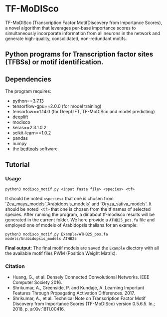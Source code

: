 # TF-MoDISco
TF-MoDISco (Transcription Factor MotifDiscovery from Importance Scores), a novel algorithm that leverages per-base importance scores to simultaneously incorporate information from all neurons in the network and generate high-quality, consolidated, non-redundant motifs.

## Python programs for Transcription factor sites (TFBSs) or motif identification.
## Dependencies
The program requires:
  * python==3.7.13
  * tensorflow-gpu==2.0.0 (for model training)
  * tensorfow==1.14.0 (for DeepLIFT, TF-MoDISco and model predicting)
  * deeplift
  * modisco
  * keras==2.3.1.0.2
  * scikit-learn==1.0.2
  * pandas 
  * numpy 
  * the [bedtools](https://bedtools.readthedocs.io/en/latest/) software

## Tutorial
###  Usage
```
python3 modisco_motif.py <input fasta file> <species> <tf>
```

It should be noted ```<species>``` that one is chosen from 'Zea_mays_models','Arabidopsis_models' and 'Oryza_sativa_models'.
It should be noted``` <tf>``` that one is chosen from the tf names of selected species.
After running the program, a dir about tf-modisco results will be generated in the current folder.
We here provide a `ATHB25_pos.fa` file and employed one of models of Arabidopsis thaliana for an example: 

```
python3 modisco_motif.py Example/ATHB25_pos.fa models/Arabidopsis_models ATHB25
```
**Final output:** The final motif models are saved the `Example` diectory with all the available motif files PWM (Position Weight Matrix).

### Citation
* Huang, G., et al. Densely Connected Convolutional Networks. IEEE Computer Society 2016.
* Shrikumar, A., Greenside, P. and Kundaje, A. Learning Important Features Through Propagating Activation Differences. 2017.
* Shrikumar, A., et al. Technical Note on Transcription Factor Motif Discovery from Importance Scores (TF-MoDISco) version 0.5.6.5. In.; 2018. p. arXiv:1811.00416.
